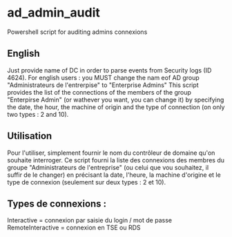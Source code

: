 # ad_admin_audit
Powershell script for auditing admins connexions

## English
Just provide name of DC in order to parse events from Security logs (ID 4624).
For english users : you MUST change the nam eof AD group "Administrateurs de l'entrerpise" to "Enterprise Admins"
This script provides the list of the connections of the members of the group "Enterpirse Admin" (or wathever you want, you can change it) by specifying the date, the hour, the machine of origin and the type of connection (on only two types : 2 and 10).

## Utilisation
Pour l'utiliser, simplement fournir le nom du contrôleur de domaine qu'on souhaite interroger.
Ce script fourni la liste des connexions des membres du groupe "Administrateurs de l'entreprise" (ou celui que vou souhaitez, il suffir de le changer) en précisant la date, l'heure, la machine d'origine et le type de connexion (seulement sur deux types : 2 et 10).

## Types de connexions :
Interactive = connexion par saisie du login / mot de passe
RemoteInteractive = connexion en TSE ou RDS
